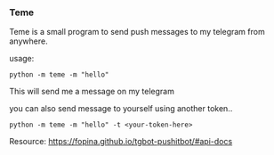 ### Teme

Teme is a small program to send push messages to my telegram from anywhere.

usage:

```
python -m teme -m "hello"
```

This will send me a message on my telegram

you can also send message to yourself using another token..

````
python -m teme -m "hello" -t <your-token-here>
````

Resource: https://fopina.github.io/tgbot-pushitbot/#api-docs

